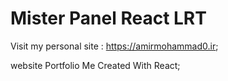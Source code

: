 # Mister Panel React LRT

Visit my personal site : https://amirmohammad0.ir;

website Portfolio Me Created With React;
